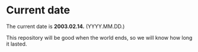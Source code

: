 # Current date

The current date is **2003.02.14.** (YYYY.MM.DD.)

This repository will be good when the world ends, so we will know how long it lasted.
